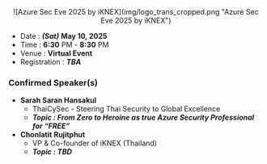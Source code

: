 <center>
![Azure Sec Eve 2025 by iKNEX](img/logo_trans_cropped.png "Azure Sec Eve 2025 by iKNEX")
</center>

+ Date : ***(Sat)*** **May 10, 2025**
+ Time : **6:30** PM - **8:30** PM
+ Venue : **Virtual Event**
+ Registration : ***TBA***


### Confirmed Speaker(s)
+ **Sarah Saran Hansakul**
	+ ThaiCySec - Steering Thai Security to Global Excellence
	+ ***Topic : From Zero to Heroine as true Azure Security Professional for “FREE”***
+ **Chonlatit Rujitphut**
	+ VP & Co-founder of iKNEX (Thailand)
	+ ***Topic : TBD***
